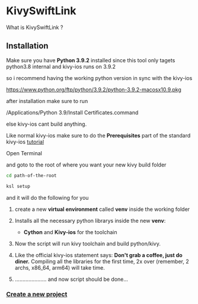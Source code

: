 # KivySwiftLink
What is KivySwiftLink ?



 ## Installation

Make sure you have **Python 3.9.2** installed since this tool only tagets python3.8 internal and kivy-ios runs on 3.9.2

so i recommend having the working python version in sync with the kivy-ios

https://www.python.org/ftp/python/3.9.2/python-3.9.2-macosx10.9.pkg

after installation make sure to run 

/Applications/Python 3.9/Install Certificates.command

else kivy-ios cant build anything.

Like normal kivy-ios make sure to do the **Prerequisites** part of the standard kivy-ios [tutorial](https://kivy.org/doc/stable/guide/packaging-ios.html)  

Open Terminal

and goto to the root of where you want your new kivy build folder


```sh
cd path-of-the-root
```

 ```sh
ksl setup
 ```

and it will do the following for you

1. create a new **virtual environment** called **venv** inside the working folder 
2. Installs all the necessary python librarys inside the new **venv**: 
   - **Cython** and **Kivy-ios** for the toolchain

3. Now the script will run kivy toolchain and build python/kivy.
4. Like the official kivy-ios statement says: **Don't grab a coffee, just do diner.** Compiling all the libraries for the first time, 2x over (remember, 2 archs, x86_64, arm64) will take time.
5. ..................... and now script should be done...

### [Create a new project](https://github.com/psychowasp/KivySwiftLink/tree/main/examples/0%20Getting%20Started ) 

